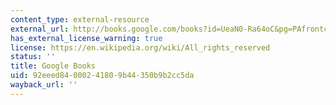 ```yaml
---
content_type: external-resource
external_url: http://books.google.com/books?id=UeaN0-Ra64oC&pg=PAfrontcover
has_external_license_warning: true
license: https://en.wikipedia.org/wiki/All_rights_reserved
status: ''
title: Google Books
uid: 92eeed84-0002-4180-9b44-350b9b2cc5da
wayback_url: ''
---
```

